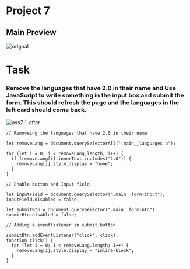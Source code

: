 # Project 7
## Main Preview
![orignal](https://user-images.githubusercontent.com/97457589/215985068-64568524-f37c-4ce7-bbc6-648322e51b74.png)

# Task
### Remove the languages that have 2.0 in their name and Use JavaScript to write something in the input box and submit the form. This should refresh the page and the languages in the left card should come back.
![ass7 1-after](https://user-images.githubusercontent.com/97457589/215985637-a61bab86-4fa8-47ac-a11e-0ce27d17c32e.png) 

```
// Removeing the languages that have 2.0 in their name

let removeLang = document.querySelectorAll(".main__languages a");

for (let i = 0; i < removeLang.length; i++) {
  if (removeLang[i].innerText.includes("2.0")) {
    removeLang[i].style.display = "none";
  }
}

// Enable button and Input field

let inputField = document.querySelector(".main__form-input");
inputField.disabled = false;

let submitBtn = document.querySelector(".main__form-btn");
submitBtn.disabled = false;

// Adding a eventlistener in submit button

submitBtn.addEventListener("click", click);
function click() {
  for (let i = 0; i < removeLang.length; i++) {
    removeLang[i].style.display = "inline-block";
  }
}

```
